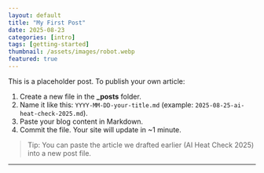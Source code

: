 ```yaml
---
layout: default
title: "My First Post"
date: 2025-08-23
categories: [intro]
tags: [getting-started]
thumbnail: /assets/images/robot.webp
featured: true
---
```


This is a placeholder post. To publish your own article:

1. Create a new file in the **_posts** folder.
2. Name it like this: `YYYY-MM-DD-your-title.md` (example: `2025-08-25-ai-heat-check-2025.md`).
3. Paste your blog content in Markdown.
4. Commit the file. Your site will update in ~1 minute.

> Tip: You can paste the article we drafted earlier (AI Heat Check 2025) into a new post file.
---

